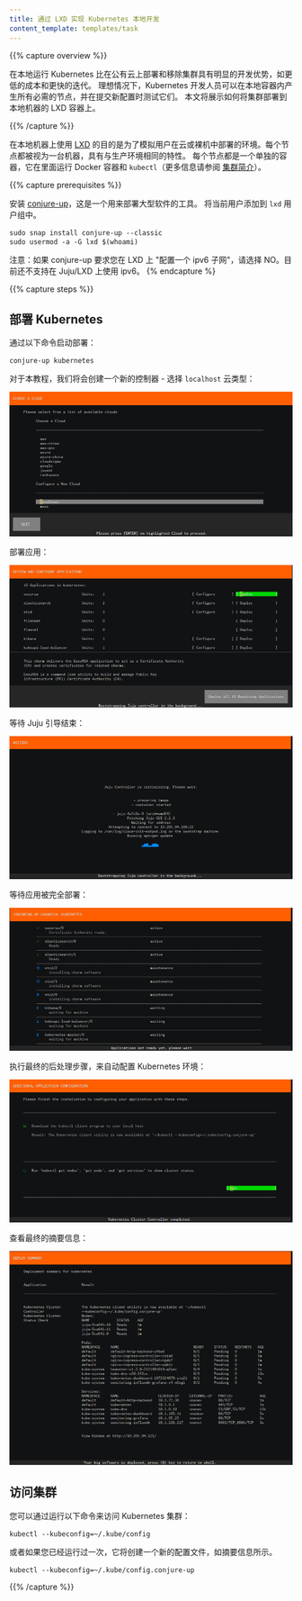 ```yaml
---
title: 通过 LXD 实现 Kubernetes 本地开发
content_template: templates/task
---
```


<!-- ---
title: Local Kubernetes development with LXD
content_template: templates/task
--- -->

{{% capture overview %}}

<!-- Running Kubernetes locally has obvious development advantages, such as lower cost and faster iteration than constantly deploying and tearing down clusters on a public cloud. Ideally, a Kubernetes developer can spawn all necessary nodes inside local containers and test new configurations as they are committed. This page will show you how to deploy a cluster to LXD containers on a local machine. -->

在本地运行 Kubernetes 比在公有云上部署和移除集群具有明显的开发优势，如更低的成本和更快的迭代。
理想情况下，Kubernetes 开发人员可以在本地容器内产生所有必需的节点，并在提交新配置时测试它们。
本文将展示如何将集群部署到本地机器的 LXD 容器上。

{{% /capture %}}

<!-- The purpose of using [LXD](https://linuxcontainers.org/lxd/) on a local machine is to emulate the same deployment that a user would use in a cloud or bare metal. Each node is treated as a machine, with the same characteristics as production. Each node is a separate container, which runs Docker containers and `kubectl` inside (see [Cluster Intro](/docs/tutorials/kubernetes-basics/cluster-intro/) for more info). -->

在本地机器上使用 [LXD](https://linuxcontainers.org/lxd/) 的目的是为了模拟用户在云或裸机中部署的环境。每个节点都被视为一台机器，具有与生产环境相同的特性。 每个节点都是一个单独的容器，它在里面运行 Docker 容器和 `kubectl`（更多信息请参阅 [集群简介](/docs/tutorials/kubernetes-basics/cluster-intro/)）。

{{% capture prerequisites %}}

<!-- Install [conjure-up](http://conjure-up.io/), a tool for deploying big software.
Add the current user to the `lxd` user group. -->

安装 [conjure-up](http://conjure-up.io/)，这是一个用来部署大型软件的工具。
将当前用户添加到 `lxd` 用户组中。

```
sudo snap install conjure-up --classic
sudo usermod -a -G lxd $(whoami)
```

<!-- Note: If conjure-up asks you to "Setup an ipv6 subnet" with LXD, answer NO. ipv6 with Juju/LXD is currently unsupported.
{{% /capture %}} -->

注意：如果 conjure-up 要求您在 LXD 上 "配置一个 ipv6 子网"，请选择 NO。目前还不支持在 Juju/LXD 上使用 ipv6。
{% endcapture %}

{{% capture steps %}}

<!-- ## Deploying Kubernetes -->

## 部署 Kubernetes

<!-- Start the deployment with: -->
通过以下命令启动部署：

    conjure-up kubernetes

<!-- For this walkthrough we are going to create a new controller - select the `localhost` Cloud type:

![Select Cloud](/images/docs/ubuntu/00-select-cloud.png) -->

对于本教程，我们将会创建一个新的控制器 - 选择 `localhost` 云类型：

![选择云类型](/images/docs/ubuntu/00-select-cloud.png)

<!-- Deploy the applications:

![Deploy Applications](/images/docs/ubuntu/01-deploy.png) -->

部署应用：

![部署应用](/images/docs/ubuntu/01-deploy.png)

<!-- Wait for Juju bootstrap to finish:

![Bootstrap](/images/docs/ubuntu/02-bootstrap.png) -->

等待 Juju 引导结束：

![引导](/images/docs/ubuntu/02-bootstrap.png)

<!-- Wait for our Applications to be fully deployed:

![Waiting](/images/docs/ubuntu/03-waiting.png) -->

等待应用被完全部署：

![等待](/images/docs/ubuntu/03-waiting.png)

<!-- Run the final post-processing steps to automatically configure your Kubernetes environment:

![Postprocessing](/images/docs/ubuntu/04-postprocessing.png) -->

执行最终的后处理步骤，来自动配置 Kubernetes 环境：

![后处理](/images/docs/ubuntu/04-postprocessing.png)

<!-- Review the final summary screen:

![Final Summary](/images/docs/ubuntu/05-final-summary.png) -->

查看最终的摘要信息：

![最终的摘要](/images/docs/ubuntu/05-final-summary.png)

<!-- ## Accessing the Cluster

You can access your Kubernetes cluster by running the following: -->

## 访问集群

您可以通过运行以下命令来访问 Kubernetes 集群：

    kubectl --kubeconfig=~/.kube/config

<!-- Or if you've already run this once it'll create a new config file as shown in the summary screen. -->
或者如果您已经运行过一次，它将创建一个新的配置文件，如摘要信息所示。

    kubectl --kubeconfig=~/.kube/config.conjure-up

{{% /capture %}}
